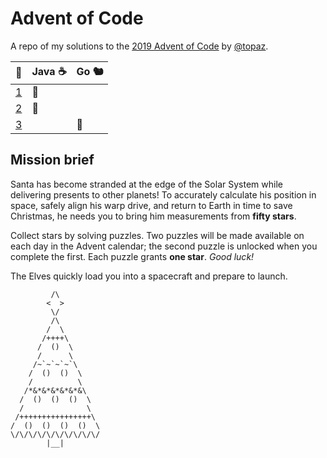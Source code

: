 # Advent of Code
A repo of my solutions to the [2019 Advent of Code](https://adventofcode.com/2019/) by [@topaz](https://github.com/topaz).

|📅          |Java ☕|Go 🐿️|
|------------|------|-----|
| [1](Day-1) |🎄    |     |
| [2](Day-2) |🎅    |     |
| [3](Day-3) |      |🌟   |

## Mission brief
Santa has become stranded at the edge of the Solar System while delivering presents to other planets! To accurately calculate his position in space, safely align his warp drive, and return to Earth in time to save Christmas, he needs you to bring him measurements from **fifty stars**.

Collect stars by solving puzzles. Two puzzles will be made available on each day in the Advent calendar; the second puzzle is unlocked when you complete the first. Each puzzle grants **one star**. *Good luck!*

The Elves quickly load you into a spacecraft and prepare to launch.


             /\
            <  >
             \/
             /\
            /  \
           /++++\
          /  ()  \
          /      \
         /~`~`~`~`\
        /  ()  ()  \
        /          \
       /*&*&*&*&*&*&\
      /  ()  ()  ()  \
      /              \
     /++++++++++++++++\
    /  ()  ()  ()  ()  \
    \/\/\/\/\/\/\/\/\/\/
            |__|

